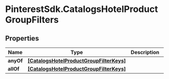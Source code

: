 # PinterestSdk.CatalogsHotelProductGroupFilters

## Properties

Name | Type | Description | Notes
------------ | ------------- | ------------- | -------------
**anyOf** | [**[CatalogsHotelProductGroupFilterKeys]**](CatalogsHotelProductGroupFilterKeys.md) |  | 
**allOf** | [**[CatalogsHotelProductGroupFilterKeys]**](CatalogsHotelProductGroupFilterKeys.md) |  | 


